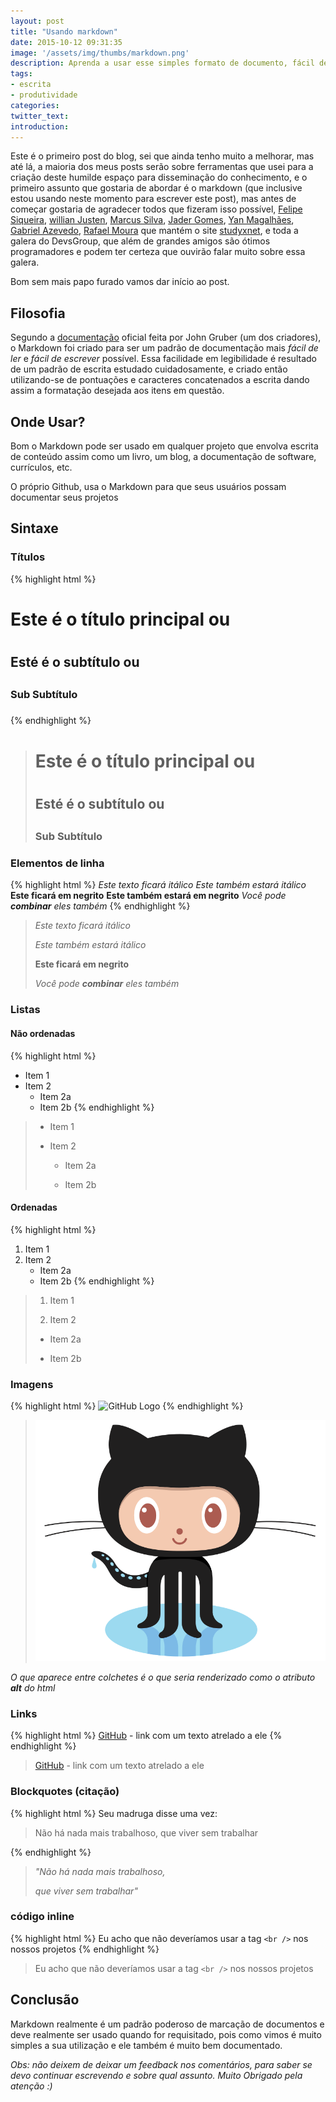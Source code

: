 ```yaml
---
layout: post
title: "Usando markdown"
date: 2015-10-12 09:31:35
image: '/assets/img/thumbs/markdown.png'
description: Aprenda a usar esse simples formato de documento, fácil de ler e fácil de escrever. 
tags:
- escrita
- produtividade
categories:
twitter_text:
introduction:
---
```


Este é o primeiro post do blog, sei que ainda tenho muito a melhorar, mas até lá, a maioria dos meus posts serão sobre ferramentas que usei para a criação deste humilde espaço para disseminação do conhecimento, e o primeiro assunto que gostaria de abordar é o markdown (que inclusive estou usando neste momento para escrever este post), mas antes de começar gostaria de agradecer todos que fizeram isso possível, [Felipe Siqueira](https://github.com/flipggs), [willian Justen](https://github.com/willianjusten), [Marcus Silva](https://github.com/mvfsilva), [Jader Gomes](https://github.com/jjaderg), [Yan Magalhães](https://github.com/YanMagale), [Gabriel Azevedo](https://github.com/gabrielazevedo),  [Rafael Moura](http://github.com/rafaelrmou) que mantém o site [studyxnet](http://www.studyxnet.com/), e toda a galera do DevsGroup, que além de grandes amigos são ótimos programadores e podem ter certeza que ouvirão falar muito sobre essa galera.

Bom sem mais papo furado vamos dar início ao post.

## Filosofia

Segundo a [documentação](http://daringfireball.net/projects/markdown/) oficial feita por John Gruber (um dos criadores), o Markdown foi criado para ser um padrão de documentação mais *fácil de ler* e *fácil de escrever* possível. Essa facilidade em legibilidade é resultado de um padrão de escrita estudado cuidadosamente, e criado então utilizando-se de pontuações e caracteres concatenados a escrita dando assim a formatação desejada aos itens em questão.

## Onde Usar?

Bom o Markdown pode ser usado em qualquer projeto que envolva escrita de conteúdo assim como um livro, um blog, a documentação de software, currículos, etc. 

O próprio Github, usa o Markdown para que seus usuários possam documentar seus projetos

## Sintaxe

### Títulos

{% highlight  html %}
# Este é o título principal ou <h1>
## Esté é o subtítulo ou <h2>
### Sub Subtítulo <h3>
#### <h4> 
{% endhighlight %}

> # Este é o título principal ou <h1>
> 
> ## Esté é o subtítulo ou <h2>
>
> ### Sub Subtítulo <h3>
>
> #### <h4> 


### Elementos de linha

{% highlight html %}
*Este texto ficará itálico*
_Este também estará itálico_
**Este ficará em negrito**
__Este também estará em negrito__
_Você pode **combinar** eles também_
{% endhighlight %}

> *Este texto ficará itálico*
> 
> _Este também estará itálico_
> 
> **Este ficará em negrito**
> 
> _Você pode **combinar** eles também_


### Listas

#### Não ordenadas

{% highlight  html %}
* Item 1
* Item 2
	* Item 2a
	* Item 2b
{% endhighlight %}

> * Item 1
>
> * Item 2
>
> 	* Item 2a
>
>	* Item 2b


#### Ordenadas

{% highlight  html %}
1. Item 1
2. Item 2
	* Item 2a
	* Item 2b
{% endhighlight %}

> 1. Item 1
> 
> 2. Item 2
>
> 	* Item 2a
>
>	* Item 2b


### Imagens

{% highlight  html %}
![GitHub Logo](/images/logo.png)
{% endhighlight %}

> ![GitHub Logo](/assets/img/posts/usando-markdown/Octocat.png)

_O que aparece entre colchetes é o que seria renderizado como o atributo **alt** do html_

### Links

{% highlight  html %}
[GitHub](http://github.com) - link com um texto atrelado a ele 
{% endhighlight %}
 
> [GitHub](http://github.com) - link com um texto atrelado a ele 

### Blockquotes (citação)

{% highlight  html %}
Seu madruga disse uma vez:

> Não há nada mais trabalhoso,
> que viver sem trabalhar

{% endhighlight %}

> *"Não há nada mais trabalhoso,*
> 
> *que viver sem trabalhar"*

### código inline

{% highlight  html %}
Eu acho que não deveríamos usar a tag `<br />` nos nossos projetos
{% endhighlight %}

> Eu acho que não deveríamos usar a tag `<br />` nos nossos projetos

## Conclusão

Markdown realmente é um padrão poderoso de marcação de documentos e deve realmente ser usado quando for requisitado, pois como vimos é muito simples a sua utilização e ele também é muito bem documentado.

*Obs: não deixem de deixar um feedback nos comentários, para saber se devo continuar escrevendo e sobre qual assunto. Muito Obrigado pela atenção :)*



